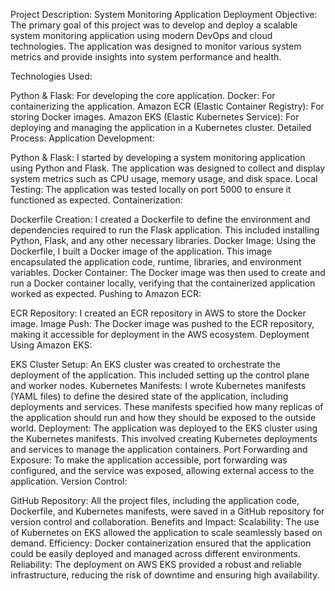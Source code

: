Project Description: System Monitoring Application Deployment
Objective:
The primary goal of this project was to develop and deploy a scalable system monitoring application using modern DevOps and cloud technologies. The application was designed to monitor various system metrics and provide insights into system performance and health.

Technologies Used:

Python & Flask: For developing the core application.
Docker: For containerizing the application.
Amazon ECR (Elastic Container Registry): For storing Docker images.
Amazon EKS (Elastic Kubernetes Service): For deploying and managing the application in a Kubernetes cluster.
Detailed Process:
Application Development:

Python & Flask: I started by developing a system monitoring application using Python and Flask. The application was designed to collect and display system metrics such as CPU usage, memory usage, and disk space.
Local Testing: The application was tested locally on port 5000 to ensure it functioned as expected.
Containerization:

Dockerfile Creation: I created a Dockerfile to define the environment and dependencies required to run the Flask application. This included installing Python, Flask, and any other necessary libraries.
Docker Image: Using the Dockerfile, I built a Docker image of the application. This image encapsulated the application code, runtime, libraries, and environment variables.
Docker Container: The Docker image was then used to create and run a Docker container locally, verifying that the containerized application worked as expected.
Pushing to Amazon ECR:

ECR Repository: I created an ECR repository in AWS to store the Docker image.
Image Push: The Docker image was pushed to the ECR repository, making it accessible for deployment in the AWS ecosystem.
Deployment Using Amazon EKS:

EKS Cluster Setup: An EKS cluster was created to orchestrate the deployment of the application. This included setting up the control plane and worker nodes.
Kubernetes Manifests: I wrote Kubernetes manifests (YAML files) to define the desired state of the application, including deployments and services. These manifests specified how many replicas of the application should run and how they should be exposed to the outside world.
Deployment: The application was deployed to the EKS cluster using the Kubernetes manifests. This involved creating Kubernetes deployments and services to manage the application containers.
Port Forwarding and Exposure: To make the application accessible, port forwarding was configured, and the service was exposed, allowing external access to the application.
Version Control:

GitHub Repository: All the project files, including the application code, Dockerfile, and Kubernetes manifests, were saved in a GitHub repository for version control and collaboration.
Benefits and Impact:
Scalability: The use of Kubernetes on EKS allowed the application to scale seamlessly based on demand.
Efficiency: Docker containerization ensured that the application could be easily deployed and managed across different environments.
Reliability: The deployment on AWS EKS provided a robust and reliable infrastructure, reducing the risk of downtime and ensuring high availability.
